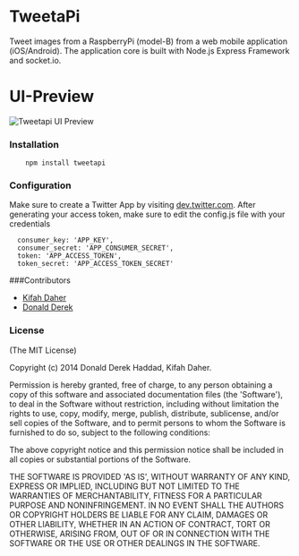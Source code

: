 # TweetaPi

Tweet images from a RaspberryPi (model-B) from a web mobile application (iOS/Android). The application core is built with Node.js Express Framework and socket.io. 

# UI-Preview
![Tweetapi UI Preview](https://raw2.github.com/DonaldDerek/TweetaPi/master/public/images/preview.png)

### Installation
```
	npm install tweetapi
```

### Configuration
Make sure to create a Twitter App by visiting [dev.twitter.com](https://dev.twitter.com/).
After generating your access token, make sure to edit the config.js file with your credentials
```
  consumer_key: 'APP_KEY',
  consumer_secret: 'APP_CONSUMER_SECRET',
  token: 'APP_ACCESS_TOKEN',
  token_secret: 'APP_ACCESS_TOKEN_SECRET'
```

###Contributors
+ [Kifah Daher](https://github.com/KifahDaher)
+ [Donald Derek](https://github.com/DonaldDerek)

### License

(The MIT License)

Copyright (c) 2014 Donald Derek Haddad, Kifah Daher. 

Permission is hereby granted, free of charge, to any person obtaining a copy of this software and associated documentation files (the 'Software'), to deal in the Software without restriction, including without limitation the rights to use, copy, modify, merge, publish, distribute, sublicense, and/or sell copies of the Software, and to permit persons to whom the Software is furnished to do so, subject to the following conditions:

The above copyright notice and this permission notice shall be included in all copies or substantial portions of the Software.

THE SOFTWARE IS PROVIDED 'AS IS', WITHOUT WARRANTY OF ANY KIND, EXPRESS OR IMPLIED, INCLUDING BUT NOT LIMITED TO THE WARRANTIES OF MERCHANTABILITY, FITNESS FOR A PARTICULAR PURPOSE AND NONINFRINGEMENT. IN NO EVENT SHALL THE AUTHORS OR COPYRIGHT HOLDERS BE LIABLE FOR ANY CLAIM, DAMAGES OR OTHER LIABILITY, WHETHER IN AN ACTION OF CONTRACT, TORT OR OTHERWISE, ARISING FROM, OUT OF OR IN CONNECTION WITH THE SOFTWARE OR THE USE OR OTHER DEALINGS IN THE SOFTWARE.
